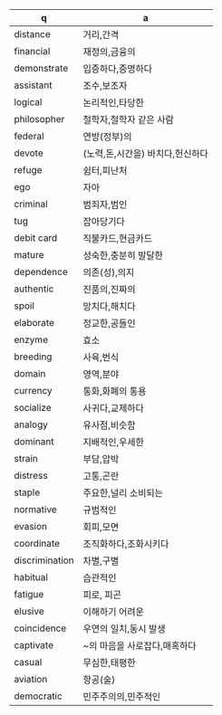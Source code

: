 q | a
---|---
distance	| 거리,간격
financial	| 재정의,금융의
demonstrate	| 입증하다,증명하다
assistant	| 조수,보조자
logical		| 논리적인,타당한
philosopher	| 철학자,철학자 같은 사람
federal		| 연방(정부)의
devote		| (노력,돈,시간을) 바치다,헌신하다
refuge		| 쉼터,피난처
ego		| 자아
criminal	| 범죄자,범인
tug		| 잡아당기다
debit card	| 직불카드,현금카드
mature		| 성숙한,충분히 발달한
dependence	| 의존(성),의지
authentic	| 진품의,진짜의
spoil		| 망치다,해치다
elaborate	| 정교한,공들인
enzyme		| 효소
breeding	| 사육,번식
domain		| 영역,분야
currency	| 통화,화폐의 통용
socialize	| 사귀다,교제하다
analogy		| 유사점,비슷함
dominant	| 지배적인,우세한
strain		| 부담,압박
distress	| 고통,곤란
staple		| 주요한,널리 소비되는
normative	| 규범적인
evasion		| 회피,모면
coordinate	| 조직화하다,조화시키다
discrimination	| 차별,구별
habitual	| 습관적인
fatigue		| 피로, 피곤
elusive		| 이해하기 어려운
coincidence	| 우연의 일치,동시 발생
captivate	| ~의 마음을 사로잡다,매혹하다
casual		| 무심한,태평한
aviation	| 항공(술)
democratic	| 민주주의의,민주적인
